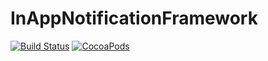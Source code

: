 # InAppNotificationFramework

[![Build Status](https://travis-ci.org/4AMOC-iOSFramework/InAppNotificationFramework.svg?branch=master)](https://travis-ci.org/4AMOC-iOSFramework/InAppNotificationFramework/)
[![CocoaPods](https://img.shields.io/cocoapods/dt/InAppNotificationFramework.svg)]()
